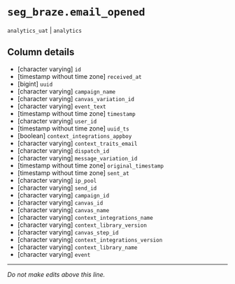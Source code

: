 # `seg_braze.email_opened`
`analytics_uat` | `analytics`

## Column details
* [character varying] `id`
* [timestamp without time zone] `received_at`
* [bigint]    `uuid`
* [character varying] `campaign_name`
* [character varying] `canvas_variation_id`
* [character varying] `event_text`
* [timestamp without time zone] `timestamp`
* [character varying] `user_id`
* [timestamp without time zone] `uuid_ts`
* [boolean]   `context_integrations_appboy`
* [character varying] `context_traits_email`
* [character varying] `dispatch_id`
* [character varying] `message_variation_id`
* [timestamp without time zone] `original_timestamp`
* [timestamp without time zone] `sent_at`
* [character varying] `ip_pool`
* [character varying] `send_id`
* [character varying] `campaign_id`
* [character varying] `canvas_id`
* [character varying] `canvas_name`
* [character varying] `context_integrations_name`
* [character varying] `context_library_version`
* [character varying] `canvas_step_id`
* [character varying] `context_integrations_version`
* [character varying] `context_library_name`
* [character varying] `event`

-------------------------------------------------------------------------------
*Do not make edits above this line.*
